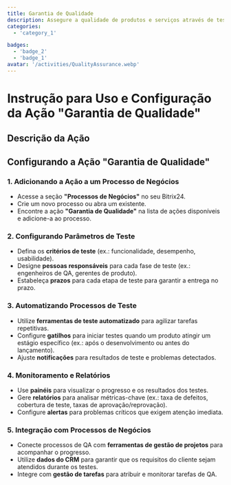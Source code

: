 ```yaml
---
title: Garantia de Qualidade
description: Assegure a qualidade de produtos e serviços através de testes rigorosos.
categories:
  - 'category_1'

badges:
  - 'badge_2'
  - 'badge_1'
avatar: '/activities/QualityAssurance.webp'
---
```

# Instrução para Uso e Configuração da Ação "Garantia de Qualidade"

## Descrição da Ação

## **Configurando a Ação "Garantia de Qualidade"**

### 1. Adicionando a Ação a um Processo de Negócios
- Acesse a seção **"Processos de Negócios"** no seu Bitrix24.
- Crie um novo processo ou abra um existente.
- Encontre a ação **"Garantia de Qualidade"** na lista de ações disponíveis e adicione-a ao processo.

### 2. Configurando Parâmetros de Teste
- Defina os **critérios de teste** (ex.: funcionalidade, desempenho, usabilidade).
- Designe **pessoas responsáveis** para cada fase de teste (ex.: engenheiros de QA, gerentes de produto).
- Estabeleça **prazos** para cada etapa de teste para garantir a entrega no prazo.

### 3. Automatizando Processos de Teste
- Utilize **ferramentas de teste automatizado** para agilizar tarefas repetitivas.
- Configure **gatilhos** para iniciar testes quando um produto atingir um estágio específico (ex.: após o desenvolvimento ou antes do lançamento).
- Ajuste **notificações** para resultados de teste e problemas detectados.

### 4. Monitoramento e Relatórios
- Use **painéis** para visualizar o progresso e os resultados dos testes.
- Gere **relatórios** para analisar métricas-chave (ex.: taxa de defeitos, cobertura de teste, taxas de aprovação/reprovação).
- Configure **alertas** para problemas críticos que exigem atenção imediata.

### 5. Integração com Processos de Negócios
- Conecte processos de QA com **ferramentas de gestão de projetos** para acompanhar o progresso.
- Utilize **dados do CRM** para garantir que os requisitos do cliente sejam atendidos durante os testes.
- Integre com **gestão de tarefas** para atribuir e monitorar tarefas de QA.